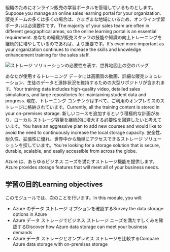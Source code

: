<span data-ttu-id="dc9bc-101">組織のためにオンライン販売の学習ポータルを管理しているものとします。</span><span class="sxs-lookup"><span data-stu-id="dc9bc-101">Suppose you manage an online sales learning portal for your organization.</span></span> <span data-ttu-id="dc9bc-102">販売チームの多くは多くの場合は、さまざまな地域にいるため、オンライン学習ポータルは必須要件です。</span><span class="sxs-lookup"><span data-stu-id="dc9bc-102">The majority of your sales team are often in different geographical areas, so the online learning portal is an essential requirement.</span></span> <span data-ttu-id="dc9bc-103">あなたの組織が販売スタッフの技能や知識の向上トレーニングを継続的に増やしているのであれば、より重要です。</span><span class="sxs-lookup"><span data-stu-id="dc9bc-103">It's even more important as your organization continues to increase the skills and knowledge enhancement training for the sales staff.</span></span>

![ストレージ ソリューションの必要性を表す、世界地図上の空のバッグ](../media/1-heading.png)

<span data-ttu-id="dc9bc-105">あなたが使用するトレーニング データには高画質の動画、詳細な販売シミュレーション、生徒のデータと進捗状況を維持するための大型リポジトリが含まれます。</span><span class="sxs-lookup"><span data-stu-id="dc9bc-105">Your training data includes high-quality video, detailed sales simulations, and large repositories for maintaining student data and progress.</span></span> <span data-ttu-id="dc9bc-106">現在、トレーニング コンテンツはすべて、ご利用のオンプレミスのストレージに格納されています。</span><span class="sxs-lookup"><span data-stu-id="dc9bc-106">Currently, all the training content is stored in your on-premises storage.</span></span> <span data-ttu-id="dc9bc-107">新しいコースを追加するという積極的な計画があり、ローカル ストレージ容量を継続的に増大する必要性を回避したいと考えています。</span><span class="sxs-lookup"><span data-stu-id="dc9bc-107">You have an aggressive plan to add new courses and would like to avoid the need to continuously increase the local storage capacity.</span></span>
<span data-ttu-id="dc9bc-108">安全性、耐久性、拡張性に優れ、世界中から簡単にアクセスできるストレージ ソリューションを探しています。</span><span class="sxs-lookup"><span data-stu-id="dc9bc-108">You're looking for a storage solution that is secure, durable, scalable, and easily accessible from across the globe.</span></span>

<span data-ttu-id="dc9bc-109">Azure は、あらゆるビジネス ニーズを満たすストレージ機能を提供します。</span><span class="sxs-lookup"><span data-stu-id="dc9bc-109">Azure provides storage features that will meet all of your business needs.</span></span>

## <a name="learning-objectives"></a><span data-ttu-id="dc9bc-110">学習の目的</span><span class="sxs-lookup"><span data-stu-id="dc9bc-110">Learning objectives</span></span>

<span data-ttu-id="dc9bc-111">このモジュールでは、次のことを行います。</span><span class="sxs-lookup"><span data-stu-id="dc9bc-111">In this module, you will:</span></span>

- <span data-ttu-id="dc9bc-112">Azure のデータ ストレージ オプションを確認する</span><span class="sxs-lookup"><span data-stu-id="dc9bc-112">Survey the data storage options in Azure</span></span>
- <span data-ttu-id="dc9bc-113">Azure データ ストレージでビジネス ストレージ ニーズを満たすしくみを確認する</span><span class="sxs-lookup"><span data-stu-id="dc9bc-113">Discover how Azure data storage can meet your business demands</span></span>
- <span data-ttu-id="dc9bc-114">Azure データ ストレージとオンプレミス ストレージを比較する</span><span class="sxs-lookup"><span data-stu-id="dc9bc-114">Compare Azure data storage with on-premises storage</span></span>